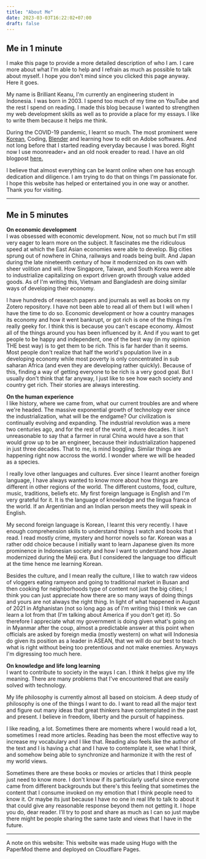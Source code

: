 ```yaml
---
title: "About Me"
date: 2023-03-03T16:22:02+07:00
draft: false
---
```

## Me in 1 minute
I make this page to provide a more detailed description of who I am. I care more about what I'm able to help and I refrain as much as possible to talk about myself. I hope you don't mind since you clicked this page anyway. Here it goes.

My name is Brilliant Keanu, I'm currently an engineering student in Indonesia. I was born in 2003. I spend too much of my time on YouTube and the rest I spend on reading. I made this blog because I wanted to strengthen my web development skills as well as to provide a place for my essays. I like to write them because it helps me think.

During the COVID-19 pandemic, I learnt so much. The most prominent were [Korean](https://www.youtube.com/watch?v=MXphO7BNuug), Coding, [Blender](https://www.blender.org/) and learning how to edit on Adobe softwares. And not long before that I started reading everyday because I was bored. Right now I use moonreader+ and an old nook ereader to read. I have an old blogpost [here.](http://www.oatlayers.wordpress.com)

I believe that almost everything can be learnt online when one has enough dedication and diligence. I am trying to do that on things I'm passionate for. I hope this website has helped or entertained you in one way or another. Thank you for visiting.

---
## Me in 5 minutes

**On economic development**<br>
I was obsessed with economic development. Now, not so much but I'm still very eager to learn more on the subject. It fascinates me the ridiculous speed at which the East Asian economies were able to develop. Big cities sprung out of nowhere in China, railways and roads being built. And Japan during the late nineteenth century of how it modernized on its own with sheer volition and will. How Singapore, Taiwan, and South Korea were able to industrialize capitalizing on export driven growth through value added goods. As of I'm writing this, Vietnam and Bangladesh are doing similar ways of developing their economy.

I have hundreds of research papers and journals as well as books on my Zotero repository. I have not been able to read all of them but I will when I have the time to do so. Economic development or how a country manages its economy and how it went bankrupt, or got rich is one of the things I'm really geeky for. I think this is because you can't escape economy. Almost all of the things around you has been influenced by it. And if you want to get people to be happy and independent, one of the best way (in my opinion THE best way) is to get them to be rich. This is far harder than it seems. Most people don't realize that half the world's population live in a developing economy while most poverty is only concentrated in sub saharan Africa (and even they are developing rather quickly). Because of this, finding a way of getting everyone to be rich is a very good goal. But I usually don't think that far anyway, I just like to see how each society and country get rich. Their stories are always interesting.

**On the human experience**<br>
I like history, where we came from, what our current troubles are and where we're headed. The massive exponential growth of technology ever since the industrialization, what will be the endgame? Our civilization is continually evolving and expanding. The industrial revolution was a mere two centuries ago, and for the rest of the world, a mere decades. It isn't unreasonable to say that a farmer in rural China would have a son that would grow up to be an engineer, because their industrialization happened in just three decades. That to me, is mind boggling. Similar things are happening right now accross the world. I wonder where we will be headed as a species.

I really love other languages and cultures. Ever since I learnt another foreign language, I have always wanted to know more about how things are different in other regions of the world. The different customs, food, culture, music, traditions, beliefs etc. My first foreign language is English and I'm very grateful for it. It is the language of knowledge and the lingua franca of the world. If an Argentinian and an Indian person meets they will speak in English.

My second foreign language is Korean, I learnt this very recently. I have enough comprehension skills to understand things I watch and books that I read. I read mostly crime, mystery and horror novels so far. Korean was a rather odd choice because I initially want to learn Japanese given its more prominence in Indonesian society and how I want to understand how Japan modernized during the Meiji era. But I considered the language too difficult at the time hence me learning Korean.

Besides the culture, and I mean really the culture, I like to watch raw videos of vloggers eating ramyeon and going to traditional market in Busan and then cooking for neighborhoods type of content not just the big cities; I think you can just appreciate how there are so many ways of doing things and yours are not always the right thing. In light of what happened in August of 2021 in Afghanistan (not so long ago as of I'm writing this) I think we can learn a lot from that (I'm talking about America if you don't get it). So therefore I appreciate what my government is doing given what's going on in Myanmar after the coup, almost a predictable answer at this point when officials are asked by foreign media (mostly western) on what will Indonesia do given its position as a leader in ASEAN, that we will do our best to teach what is right without being too pretentious and not make enemies. Anyways I'm digressing too much here.

**On knowledge and life long learning**<br>
I want to contribute to society in the ways I can. I think it helps give my life meaning. There are many problems that I've encountered that are easily solved with technology.

My life philosophy is currently almost all based on stoicism. A deep study of philosophy is one of the things I want to do. I want to read all the major text and figure out many ideas that great thinkers have contemplated in the past and present. I believe in freedom, liberty and the pursuit of happiness.

I like reading, a lot. Sometimes there are moments where I would read a lot, sometimes I read more articles. Reading has been the most effective way to increase my vocabulary and I like that. Reading also feels like the author of the text and I is having a chat and I have to contemplate it, see what I think, and somehow being able to synchronize and harmonize it with the rest of my world views.

Sometimes there are these books or movies or articles that I think people just need to know more. I don't know if its particularly useful since everyone came from different backgrounds but there's this feeling that sometimes the content that I consume invoked on my emotion that I think people need to know it. Or maybe its just because I have no one in real life to talk to about it that could give any reasonable response beyond them not getting it. I hope you do, dear reader. I'll try to post and share as much as I can so just maybe there might be people sharing the same taste and views that I have in the future.

---
A note on this website:
This website was made using Hugo with the PaperMod theme and deployed on Cloudflare Pages.
